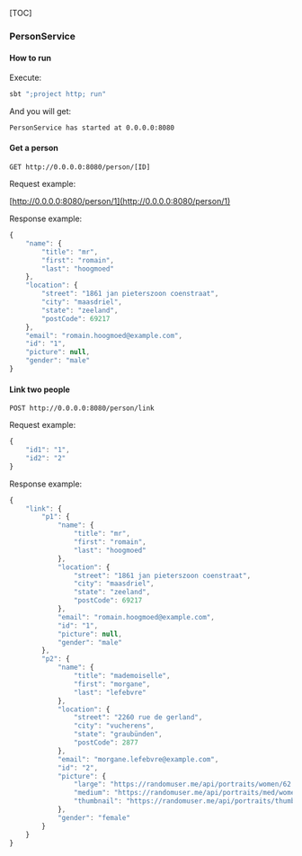 [TOC]

### PersonService

#### How to run

Execute:

```bash
sbt ";project http; run"
```

And you will get:

```bash
PersonService has started at 0.0.0.0:8080
```

#### Get a person

`GET http://0.0.0.0:8080/person/[ID]`

Request example:

[http://0.0.0.0:8080/person/1](http://0.0.0.0:8080/person/1)

Response example:

```javascript
{
    "name": {
        "title": "mr",
        "first": "romain",
        "last": "hoogmoed"
    },
    "location": {
        "street": "1861 jan pieterszoon coenstraat",
        "city": "maasdriel",
        "state": "zeeland",
        "postCode": 69217
    },
    "email": "romain.hoogmoed@example.com",
    "id": "1",
    "picture": null,
    "gender": "male"
}
```

#### Link two people

`POST http://0.0.0.0:8080/person/link`

Request example:

```javascript
{
	"id1": "1",
	"id2": "2"
}
```

Response example:

```javascript
{
    "link": {
        "p1": {
            "name": {
                "title": "mr",
                "first": "romain",
                "last": "hoogmoed"
            },
            "location": {
                "street": "1861 jan pieterszoon coenstraat",
                "city": "maasdriel",
                "state": "zeeland",
                "postCode": 69217
            },
            "email": "romain.hoogmoed@example.com",
            "id": "1",
            "picture": null,
            "gender": "male"
        },
        "p2": {
            "name": {
                "title": "mademoiselle",
                "first": "morgane",
                "last": "lefebvre"
            },
            "location": {
                "street": "2260 rue de gerland",
                "city": "vucherens",
                "state": "graubünden",
                "postCode": 2877
            },
            "email": "morgane.lefebvre@example.com",
            "id": "2",
            "picture": {
                "large": "https://randomuser.me/api/portraits/women/62.jpg",
                "medium": "https://randomuser.me/api/portraits/med/women/62.jpg",
                "thumbnail": "https://randomuser.me/api/portraits/thumb/women/62.jpg"
            },
            "gender": "female"
        }
    }
}
```
